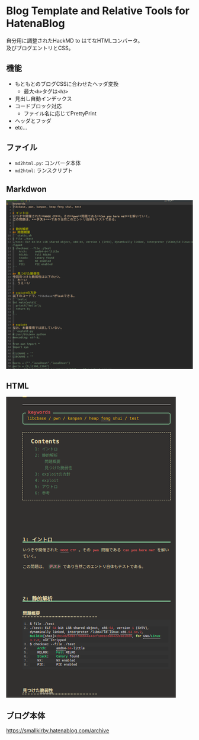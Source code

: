 # Blog Template and Relative Tools  for HatenaBlog
自分用に調整されたHackMD to はてなHTMLコンバータ。  
及びブログエントリとCSS。

## 機能
- もともとのブログCSSに合わせたヘッダ変換
  - 最大`<h>`タグは`<h3>`
- 見出し自動インデックス
- コードブロック対応
  - ファイル名に応じてPrettyPrint
- ヘッダとフッダ
- etc...

## ファイル
- `md2html.py`: コンバータ本体
- `md2html`: ランスクリプト

## Markdwon
![markdown image1](picture/before1.png)
## HTML
![html image1](picture/after1.png)

## ブログ本体
https://smallkirby.hatenablog.com/archive
